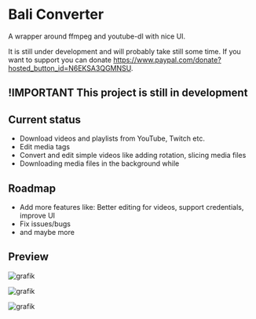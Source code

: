 # Bali Converter

A wrapper around ffmpeg and youtube-dl with nice UI. 

It is still under development and will probably take still some time. If you want to support you can donate https://www.paypal.com/donate?hosted_button_id=N6EKSA3QGMNSU.

## !IMPORTANT This project is still in development

## Current status

- Download videos and playlists from YouTube, Twitch etc.
- Edit media tags
- Convert and edit simple videos like adding rotation, slicing media files
- Downloading media files in the background while

## Roadmap

- Add more features like: Better editing for videos, support credentials, improve UI
- Fix issues/bugs
- and maybe more


## Preview

![grafik](https://user-images.githubusercontent.com/29146363/140618695-e0239f3f-6001-465b-b658-9fd54c6ec729.png)

![grafik](https://user-images.githubusercontent.com/29146363/140618705-64ae84ef-3ef5-4068-8670-1bbc2796ba35.png)

![grafik](https://user-images.githubusercontent.com/29146363/140618718-5c4ab91a-31a2-4d6b-8a3e-ed6e2493160a.png)
